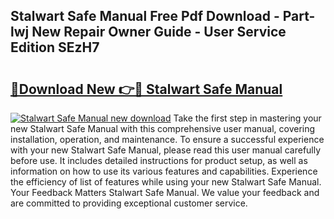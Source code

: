## Stalwart Safe Manual Free Pdf Download - Part-lwj New Repair Owner Guide - User Service Edition SEzH7

# <h2><a href="http://bc29871.oget.top/?id=Stalwart+Safe+Manual">🔗Download New 👉🔴 Stalwart Safe Manual</a></h2>

[![Stalwart Safe Manual new download](https://i.imgur.com/5g1atiW.png)](http://bc29871.oget.top/?id=Stalwart+Safe+Manual)
Take the first step in mastering your new Stalwart Safe Manual with this comprehensive user manual, covering installation, operation, and maintenance. To ensure a successful experience with your new Stalwart Safe Manual, please read this user manual carefully before use. It includes detailed instructions for product setup, as well as information on how to use its various features and capabilities. Experience the efficiency of list of features while using your new Stalwart Safe Manual. Your Feedback Matters Stalwart Safe Manual. We value your feedback and are committed to providing exceptional customer service.
